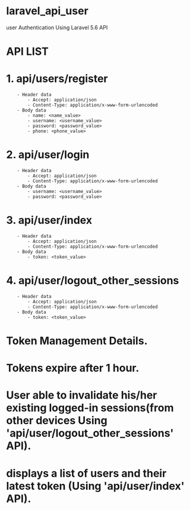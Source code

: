 # laravel_api_user
user Authentication Using Laravel 5.6 API

# API LIST
  # 1. api/users/register
        - Header data 
            - Accept: application/json
            - Content-Type: application/x-www-form-urlencoded
        - Body data
            - name: <name_value>
            - username: <username_value>
            - password: <password_value>
            - phone: <phone_value>

  # 2. api/user/login
        - Header data 
            - Accept: application/json
            - Content-Type: application/x-www-form-urlencoded
        - Body data
            - username: <username_value>
            - password: <password_value>

  # 3. api/user/index
        - Header data 
            - Accept: application/json
            - Content-Type: application/x-www-form-urlencoded
        - Body data
            - token: <token_value>

  # 4. api/user/logout_other_sessions
        - Header data 
            - Accept: application/json
            - Content-Type: application/x-www-form-urlencoded
        - Body data
            - token: <token_value>
            
# Token Management Details.
   # Tokens expire after 1 hour.
   # User able to invalidate his/her existing logged-in sessions(from other devices Using 'api/user/logout_other_sessions' API).
   # displays a list of users and their latest token (Using 'api/user/index' API).
            

